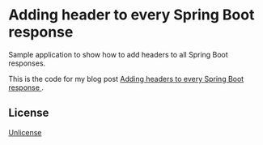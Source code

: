 # Adding header to every Spring Boot response

Sample application to show how to add headers to all Spring Boot responses.

This is the code for my blog post [Adding headers to every Spring Boot response ](https://www.mkammerer.de/blog/adding-headers-to-every-spring-boot-response/).

## License

[Unlicense](https://unlicense.org/)
